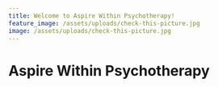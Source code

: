 ```yaml
---
title: Welcome to Aspire Within Psychotherapy!
feature_image: /assets/uploads/check-this-picture.jpg
image: /assets/uploads/check-this-picture.jpg
---
```

# Aspire Within Psychotherapy
